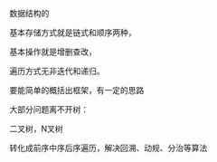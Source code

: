 数据结构的

基本存储方式就是链式和顺序两种，

基本操作就是增删查改，

遍历方式无非迭代和递归。



要能简单的概括出框架，有一定的思路



大部分问题离不开树：

二叉树，N叉树

转化成前序中序后序遍历，解决回溯、动规、分治等算法